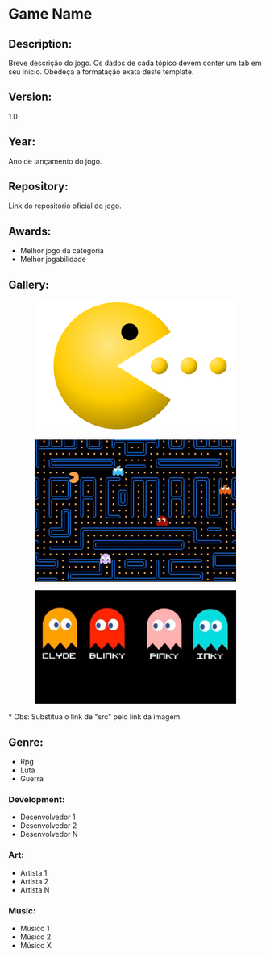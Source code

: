 # Game Name

## Description:
   Breve descrição do jogo. Os dados de cada tópico devem conter um tab em seu início. Obedeça a formatação exata deste template.

## Version:
   1.0

## Year:
   Ano de lançamento do jogo.

## Repository:
   Link do repositório oficial do jogo.

## Awards:
   - Melhor jogo da categoria
   - Melhor jogabilidade

## Gallery:
   <p align="center"><img width="400"src="https://github.com/unbgames/unbgames/blob/issue_9/img_tmp/pac1.png"></p>
   <p align="center"><img width="400"src="https://github.com/unbgames/unbgames/blob/issue_9/img_tmp/pac2.jpg"></p>
   <p align="center"><img width="400"src="https://github.com/unbgames/unbgames/blob/issue_9/img_tmp/pac3.jpg"></p>
   * Obs: Substitua o link de "src" pelo link da imagem.

## Genre:
   - Rpg
   - Luta
   - Guerra

### Development:
   - Desenvolvedor 1
   - Desenvolvedor 2
   - Desenvolvedor N

### Art:
   - Artista 1
   - Artista 2
   - Artista N

### Music:
   - Músico 1
   - Músico 2
   - Músico X
